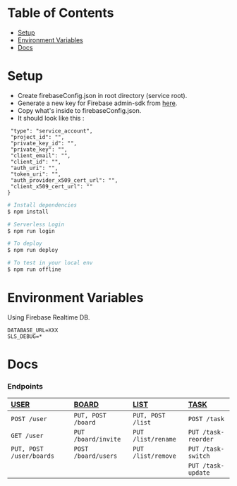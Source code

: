 # Table of Contents

- [Setup](#Setup)
- [Environment Variables](#Environment-Variables)
- [Docs](#Docs)

# Setup

- Create firebaseConfig.json in root directory (service root).
- Generate a new key for Firebase admin-sdk from [here](https://console.firebase.google.com/project/_/settings/serviceaccounts/adminsdk).
- Copy what's inside to firebaseConfig.json.
- It should look like this :

```{
 "type": "service_account",
 "project_id": "",
 "private_key_id": "",
 "private_key": "",
 "client_email": "",
 "client_id": "",
 "auth_uri": "",
 "token_uri": "",
 "auth_provider_x509_cert_url": "",
 "client_x509_cert_url": ""
}
```

```bash
# Install dependencies
$ npm install

# Serverless Login
$ npm run login

# To deploy
$ npm run deploy

# To test in your local env
$ npm run offline
```

# Environment Variables

Using Firebase Realtime DB.

```
DATABASE_URL=XXX
SLS_DEBUG=*
```

# Docs

### Endpoints

| [USER](./docs/UserEndpoints.md) | [BOARD](./docs/BoardEndpoints.md) | [LIST](./docs/ListEndpoints.md) | [TASK](./docs/TaskEndpoints.md) |
| :------------------------------ | :-------------------------------- | :------------------------------ | :------------------------------ |
| `POST /user`                    | `PUT, POST /board`                | `PUT, POST /list`               | `POST /task`                    |
| `GET /user`                     | `PUT /board/invite`               | `PUT /list/rename`              | `PUT /task-reorder`             |
| `PUT, POST /user/boards`        | `POST /board/users`               | `PUT /list/remove`              | `PUT /task-switch`              |
|                                 |                                   |                                 | `PUT /task-update`              |
